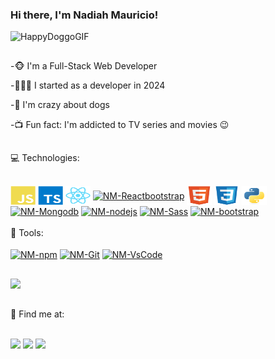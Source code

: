 ### Hi there, I'm Nadiah Mauricio!

![HappyDoggoGIF](https://github.com/Nad1ah/Nad1ah/assets/146479689/e42ca6c0-08ef-4b00-8a7e-f9ea11c2e880)


##

-🐵  I'm a Full-Stack Web Developer

-👩🏽‍💻  I started as a developer in 2024

-🐶  I'm crazy about dogs

-📺  Fun fact: I'm addicted to TV series and movies 😉
##

💻  Technologies:
<div style="display: inline_block"><br>
<a href="https://developer.mozilla.org/en-US/docs/Web/JavaScript" target="_blank" ><img align="center" alt="NM-Js" height="30" width="40" src="https://raw.githubusercontent.com/devicons/devicon/master/icons/javascript/javascript-plain.svg"></a>
<a href="https://www.typescriptlang.org/" target="_blank"  ><img align="center" alt="NM-Ts" height="30" width="40" src="https://raw.githubusercontent.com/devicons/devicon/master/icons/typescript/typescript-plain.svg"></a>
<a href="https://pt-br.legacy.reactjs.org/" target="_blank" > <img align="center" alt="NM-React" height="30" width="40" src="https://raw.githubusercontent.com/devicons/devicon/master/icons/react/react-original.svg"></a>
<a href="https://react-bootstrap.github.io/" target="_blank"><img align="center" alt="NM-Reactbootstrap" height="30" width="40"<img src="https://cdn.jsdelivr.net/gh/devicons/devicon@latest/icons/reactbootstrap/reactbootstrap-original.svg"/></a> 
<a href="https://developer.mozilla.org/en-US/docs/Web/HTML" target="_blank"  ><img align="center" alt="NM-HTML" height="30" width="40" src="https://raw.githubusercontent.com/devicons/devicon/master/icons/html5/html5-original.svg"></a>
<a href="https://developer.mozilla.org/en-US/docs/Web/CSS" target="_blank" ><img align="center" alt="NM-CSS" height="30" width="40" src="https://raw.githubusercontent.com/devicons/devicon/master/icons/css3/css3-original.svg"></a>  
<a href="https://www.python.org/" target="_blank"  ><img align="center" alt="NM-Python" height="30" width="40" src="https://raw.githubusercontent.com/devicons/devicon/master/icons/python/python-original.svg"></a>  
<a href="https://www.mongodb.com/products/tools/atlas-cli" target="_blank"><img align="center" alt="NM-Mongodb" height="30" width="40"<img src="https://cdn.jsdelivr.net/gh/devicons/devicon@latest/icons/mongodb/mongodb-original-wordmark.svg" /></a>
<a href="https://nodejs.org/en" target="_blank"><img align="center" alt="NM-nodejs" height="30" width="40"<img src="https://cdn.jsdelivr.net/gh/devicons/devicon@latest/icons/nodejs/nodejs-original-wordmark.svg" /></a> 
<a href="https://sass-lang.com/" target="_blank"><img align="center" alt="NM-Sass" height="30" width="40"<img src="https://cdn.jsdelivr.net/gh/devicons/devicon@latest/icons/sass/sass-original.svg" /></a>
<a href="https://getbootstrap.com/" target="_blank"><img align="center" alt="NM-bootstrap" height="30" width="40"<img src="https://cdn.jsdelivr.net/gh/devicons/devicon@latest/icons/bootstrap/bootstrap-original-wordmark.svg"/></a>
<br>
<br>
🔨  Tools:
<div style="display: inline_block"><br>
<a href="https://www.npmjs.com/" target="_blank"><img align="center" alt="NM-npm" height="30" width="40" <img src="https://cdn.jsdelivr.net/gh/devicons/devicon@latest/icons/npm/npm-original-wordmark.svg" /></a>         
<a href="https://git-scm.com/" target="_blank"><img align="center" alt="NM-Git" height="30" width="40" <img src="https://cdn.jsdelivr.net/gh/devicons/devicon@latest/icons/git/git-original.svg" /></a> 
<a href="https://code.visualstudio.com/" target="_blank"><img align="center" alt="NM-VsCode" height="30" width="40"<img src="https://cdn.jsdelivr.net/gh/devicons/devicon@latest/icons/vscode/vscode-original-wordmark.svg" /></a>   </div>
  
##

<div> 
  <picture>

  <source
    srcset="https://github-readme-stats.vercel.app/api?username=username=Nad1ah&theme=dracula&show_icons=true"
    media="prefers-color-scheme:dark"
  />
  <source
    srcset="https://github-readme-stats.vercel.app/api?username=Nad1ah&theme=dracula&show_icons=true"
    media="(prefers-color-scheme: light), (prefers-color-scheme: dark)"
  />
  <img src="https://github-readme-stats.vercel.app/api?username=Nad1ah&theme=dracula&show_icons=true" />
</picture>
</div>

##

🔎   Find me at:
<br>
<br>
<div> 
  <a href="https://www.linkedin.com/in/nadiahmauricio/" target="_blank"><img src="https://img.shields.io/badge/-LinkedIn-%230077B5?style=for-the-badge&logo=linkedin&logoColor=white" target="_blank"></a> 
  <a href="https://www.instagram.com/nadiahamauricio_/" target="_blank"><img src="https://img.shields.io/badge/-Instagram-%23E4405F?style=for-the-badge&logo=instagram&logoColor=white" target="_blank"></a>
  <a href = "mailto:nadiahmauricio@gmail.com"><img src="https://img.shields.io/badge/-Gmail-%23333?style=for-the-badge&logo=gmail&logoColor=white" target="_blank"></a>
  
</div>


